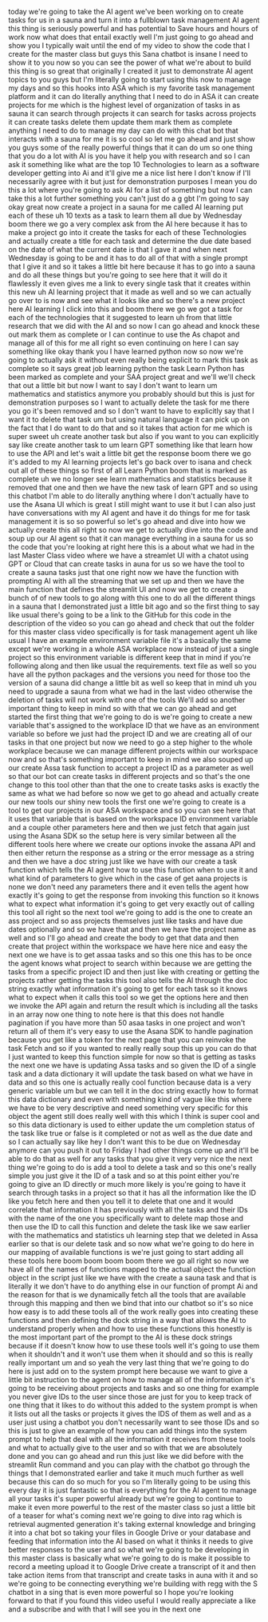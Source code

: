 today we're going to take the AI agent we've been working on to create tasks for us in a sauna and turn it into a fullblown task management AI agent this thing is seriously powerful and has potential to Save hours and hours of work now what does that entail exactly well I'm just going to go ahead and show you I typically wait until the end of my video to show the code that I create for the master class but guys this Sana chatbot is insane I need to show it to you now so you can see the power of what we're about to build this thing is so great that originally I created it just to demonstrate AI agent topics to you guys but I'm literally going to start using this now to manage my days and so this hooks into ASA which is my favorite task management platform and it can do literally anything that I need to do in ASA it can create projects for me which is the highest level of organization of tasks in as sauna it can search through projects it can search for tasks across projects it can create tasks delete them update them mark them as complete anything I need to do to manage my day can do with this chat bot that interacts with a sauna for me it is so cool so let me go ahead and just show you guys some of the really powerful things that it can do um so one thing that you do a lot with AI is you have it help you with research and so I can ask it something like what are the top 10 Technologies to learn as a software developer getting into Ai and it'll give me a nice list here I don't know if I'll necessarily agree with it but just for demonstration purposes I mean you do this a lot where you're going to ask AI for a list of something but now I can take this a lot further something you can't just do a g gbt I'm going to say okay great now create a project in a sauna for me called AI learning put each of these uh 10 texts as a task to learn them all due by Wednesday boom there we go a very complex ask from the AI here because it has to make a project go into it create the tasks for each of these Technologies and actually create a title for each task and determine the due date based on the date of what the current date is that I gave it and when next Wednesday is going to be and it has to do all of that with a single prompt that I give it and so it takes a little bit here because it has to go into a sauna and do all these things but you're going to see here that it will do it flawlessly it even gives me a link to every single task that it creates within this new uh AI learning project that it made as well and so we can actually go over to is now and see what it looks like and so there's a new project here AI learning I click into this and boom there we go we got a task for each of the technologies that it suggested to learn uh from that little research that we did with the AI and so now I can go ahead and knock these out mark them as complete or I can continue to use the As chapot and manage all of this for me all right so even continuing on here I can say something like okay thank you I have learned python now so now we're going to actually ask it without even really being explicit to mark this task as complete so it says great job learning python the task Learn Python has been marked as complete and your SAA project great and we'll we'll check that out a little bit but now I want to say I don't want to learn um mathematics and statistics anymore you probably should but this is just for demonstration purposes so I want to actually delete the task for me there you go it's been removed and so I don't want to have to explicitly say that I want it to delete that task um but using natural language it can pick up on the fact that I do want to do that and so it takes that action for me which is super sweet uh create another task but also if you want to you can explicitly say like create another task to um learn GPT something like that learn how to use the API and let's wait a little bit get the response boom there we go it's added to my AI learning projects let's go back over to isana and check out all of these things so first of all Learn Python boom that is marked as complete uh we no longer see learn mathematics and statistics because it removed that one and then we have the new task of learn GPT and so using this chatbot I'm able to do literally anything where I don't actually have to use the Asana UI which is great I still might want to use it but I can also just have conversations with my AI agent and have it do things for me for task management it is so so powerful so let's go ahead and dive into how we actually create this all right so now we get to actually dive into the code and soup up our AI agent so that it can manage everything in a sauna for us so the code that you're looking at right here this is a about what we had in the last Master Class video where we have a streamlet UI with a chatot using GPT or Cloud that can create tasks in auna for us so we have the tool to create a sauna tasks just that one right now we have the function with prompting AI with all the streaming that we set up and then we have the main function that defines the streamlit UI and now we get to create a bunch of of new tools to go along with this one to do all the different things in a sauna that I demonstrated just a little bit ago and so the first thing to say like usual there's going to be a link to the GitHub for this code in the description of the video so you can go ahead and check that out the folder for this master class video specifically is for task management agent uh like usual I have an example environment variable file it's a basically the same except we're working in a whole ASA workplace now instead of just a single project so this environment variable is different keep that in mind if you're following along and then like usual the requirements. text file as well so you have all the python packages and the versions you need for those too the version of a sauna did change a little bit as well so keep that in mind uh you need to upgrade a sauna from what we had in the last video otherwise the deletion of tasks will not work with one of the tools We'll add so another important thing to keep in mind so with that we can go ahead and get started the first thing that we're going to do is we're going to create a new variable that's assigned to the workplace ID that we have as an environment variable so before we just had the project ID and we are creating all of our tasks in that one project but now we need to go a step higher to the whole workplace because we can manage different projects within our workspace now and so that's something important to keep in mind we also souped up our create Assa task function to accept a project ID as a parameter as well so that our bot can create tasks in different projects and so that's the one change to this tool other than that the one to create tasks asks is exactly the same as what we had before so now we get to go ahead and actually create our new tools our shiny new tools the first one we're going to create is a tool to get our projects in our ASA workspace and so you can see here that it uses that variable that is based on the workspace ID environment variable and a couple other parameters here and then we just fetch that again just using the Asana SDK so the setup here is very similar between all the different tools here where we create our options invoke the assana API and then either return the response as a string or the error message as a string and then we have a doc string just like we have with our create a task function which tells the AI agent how to use this function when to use it and what kind of parameters to give which in the case of get aana projects is none we don't need any parameters there and it even tells the agent how exactly it's going to get the response from invoking this function so it knows what to expect what information it's going to get very exactly out of calling this tool all right so the next tool we're going to add is the one to create an ass project and so ass projects themselves just like tasks and have due dates optionally and so we have that and then we have the project name as well and so I'll go ahead and create the body to get that data and then create that project within the workspace we have here nice and easy the next one we have is to get assaa tasks and so this one this has to be once the agent knows what project to search within because we are getting the tasks from a specific project ID and then just like with creating or getting the projects rather getting the tasks this tool also tells the AI through the doc string exactly what information it's going to get for each task so it knows what to expect when it calls this tool so we get the options here and then we invoke the API again and return the result which is including all the tasks in an array now one thing to note here is that this does not handle pagination if you have more than 50 asaa tasks in one project and won't return all of them it's very easy to use the Asana SDK to handle pagination because you get like a token for the next page that you can reinvoke the task Fetch and so if you wanted to really really soup this up you can do that I just wanted to keep this function simple for now so that is getting as tasks the next one we have is updating Assa tasks and so given the ID of a single task and a data dictionary it will update the task based on what we have in data and so this one is actually really cool function because data is a very generic variable um but we can tell it in the doc string exactly how to format this data dictionary and even with something kind of vague like this where we have to be very descriptive and need something very specific for this object the agent still does really well with this which I think is super cool and so this data dictionary is used to either update the um completion status of the task like true or false is it completed or not as well as the due date and so I can actually say like hey I don't want this to be due on Wednesday anymore can you push it out to Friday I had other things come up and it'll be able to do that as well for any tasks that you give it very very nice the next thing we're going to do is add a tool to delete a task and so this one's really simple you just give it the ID of a task and so at this point either you're going to give an ID directly or much more likely is you're going to have it search through tasks in a project so that it has all the information like the ID like you fetch here and then you tell it to delete that one and it would correlate that information it has previously with all the tasks and their IDs with the name of the one you specifically want to delete map those and then use the ID to call this function and delete the task like we saw earlier with the mathematics and statistics uh learning step that we deleted in Assa earlier so that is our delete task and so now what we're going to do here in our mapping of available functions is we're just going to start adding all these tools here boom boom boom boom there we go all right so now we have all of the names of functions mapped to the actual object the function object in the script just like we have with the create a sauna task and that is literally it we don't have to do anything else in our function of prompt Ai and the reason for that is we dynamically fetch all the tools that are available through this mapping and then we bind that into our chatbot so it's so nice how easy is to add these tools all of the work really goes into creating these functions and then defining the dock string in a way that allows the AI to understand properly when and how to use these functions this honestly is the most important part of the prompt to the AI is these dock strings because if it doesn't know how to use these tools well it's going to use them when it shouldn't and it won't use them when it should and so this is really really important um and so yeah the very last thing that we're going to do here is just add on to the system prompt here because we want to give a little bit instruction to the agent on how to manage all of the information it's going to be receiving about projects and tasks and so one thing for example you never give IDs to the user since those are just for you to keep track of one thing that it likes to do without this added to the system prompt is when it lists out all the tasks or projects it gives the IDS of them as well and as a user just using a chatbot you don't necessarily want to see those IDs and so this is just to give an example of how you can add things into the system prompt to help that deal with all the information it receives from these tools and what to actually give to the user and so with that we are absolutely done and you can go ahead and run this just like we did before with the streamlit Run command and you can play with the chatbot go through the things that I demonstrated earlier and take it much much further as well because this can do so much for you so I'm literally going to be using this every day it is just fantastic so that is everything for the AI agent to manage all your tasks it's super powerful already but we're going to continue to make it even more powerful to the rest of the master class so just a little bit of a teaser for what's coming next we're going to dive into rag which is retrieval augmented generation it's taking external knowledge and bringing it into a chat bot so taking your files in Google Drive or your database and feeding that information into the AI based on what it thinks it needs to give better responses to the user and so what we're going to be developing in this master class is basically what we're going to do is make it possible to record a meeting upload it to Google Drive create a transcript of it and then take action items from that transcript and create tasks in auna with it and so we're going to be connecting everything we're building with regg with the S chatbot in a sing that is even more powerful so I hope you're looking forward to that if you found this video useful I would really appreciate a like and a subscribe and with that I will see you in the next one 